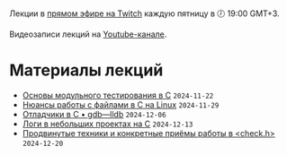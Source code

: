 Лекции в [прямом эфире на Twitch](https://www.twitch.tv/olgampavlova) каждую пятницу в 🕖 19:00 GMT+3.

Видеозаписи лекций на [Youtube-канале](https://www.youtube.com/@olgapavlova).

# Материалы лекций

* [Основы модульного тестирования в C](unit_testing_base/) ```2024-11-22```
* [Нюансы работы с файлами в C на Linux](https://github.com/olgapavlova/lectures/tree/main/file_in_c_linux) ```2024-11-29```
* [Отладчики в С • gdb—lldb](https://github.com/olgapavlova/lectures/tree/main/gdb) ```2024-12-06```
* [Логи в небольших проектах на C](https://github.com/olgapavlova/lectures/tree/main/logs) ```2024-12-13```
* [Продвинутые техники и конкретные приёмы работы в <check.h>](https://github.com/olgapavlova/lectures/tree/main/checkplus) ```2024-12-20```
